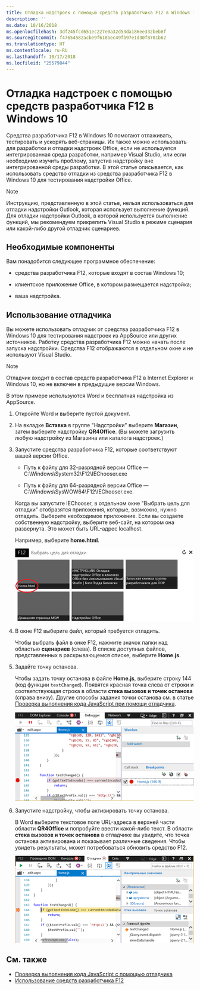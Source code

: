 ```yaml
---
title: Отладка надстроек с помощью средств разработчика F12 в Windows 10
description: ''
ms.date: 10/16/2018
ms.openlocfilehash: 3df245fcd651ec227e0a32d53da186ee332beb8f
ms.sourcegitcommit: f47654582acbe9f618bec49fb97e1d30f8701b62
ms.translationtype: HT
ms.contentlocale: ru-RU
ms.lasthandoff: 10/17/2018
ms.locfileid: "25579844"
---
```

# <a name="debug-add-ins-using-f12-developer-tools-on-windows-10"></a>Отладка надстроек с помощью средств разработчика F12 в Windows 10

Средства разработчика F12 в Windows 10 помогают отлаживать, тестировать и ускорять веб-страницы. Их также можно использовать для разработки и отладки надстроек Office, если не используется интегрированная среда разработки, например Visual Studio, или если необходимо изучить проблему, запустив надстройку вне интегрированной среды разработки.  В этой статье описывается, как использовать средство отладки из средства разработчика F12 в Windows 10 для тестирования надстройки Office.

> [!NOTE]
> Инструкцию, представленную в этой статье, нельзя использоваться для отладки надстройки Outlook, которая использует выполнение функций. Для отладки надстройки Outlook, в которой используется выполнение функций, мы рекомендуем прикрепить Visual Studio в режиме сценария или какой-либо другой отладчик сценариев.

## <a name="prerequisites"></a>Необходимые компоненты

Вам понадобится следующее программное обеспечение:

- средства разработчика F12, которые входят в состав Windows 10; 
    
- клиентское приложение Office, в котором размещается надстройка; 
    
- ваша надстройка. 

## <a name="using-the-debugger"></a>Использование отладчика

Вы можете использовать отладчик от средства разработчика F12 в Windows 10 для тестирования надстроек из AppSource или других источников. Работку средства разработчика F12 можно начать после запуска надстройки. Средства F12 отображаются в отдельном окне и не используют Visual Studio.

> [!NOTE]
> Отладчик входит в состав средств разработчика F12 в Internet Explorer и Windows 10, но не включен в предыдущие версии Windows. 

В этом примере используются Word и бесплатная надстройка из AppSource.

1. Откройте Word и выберите пустой документ. 
    
2. На вкладке **Вставка** в группе "Надстройки" выберите **Магазин**, затем выберите надстройку **QR4Office**. (Вы можете загрузить любую надстройку из Магазина или каталога надстроек.)
    
3. Запустите средства разработчика F12, которые соответствуют вашей версии Office.
    
   - Путь к файлу для 32-разрядной версии Office — C:\Windows\System32\F12\IEChooser.exe
    
   - Путь к файлу для 64-разрядной версии Office — C:\Windows\SysWOW64\F12\IEChooser.exe.
    
   Когда вы запустите IEChooser, в отдельном окне "Выбрать цель для отладки" отобразятся приложения, которые, возможно, нужно отладить. Выберите необходимое приложение. Если вы создаете собственную надстройку, выберите веб-сайт, на котором она развернута. Это может быть URL-адрес localhost. 
    
   Например, выберите **home.html**. 
    
   ![Экран IEChooser с указанием на выноску надстройки](../images/choose-target-to-debug.png)

4. В окне F12 выберите файл, который требуется отладить.
    
   Чтобы выбрать файл в онке F12, нажмите значок папки над областью **сценариев** (слева). В списке доступных файлов, представленных в раскрывающемся списке, выберите **Home.js**.
    
5. Задайте точку останова.
    
   Чтобы задать точку останова в файле **Home.js**, выберите строку 144 (код функции `textChanged`). Появятся красная точка слева от строки и соответствующая строка в области **стека вызовов и точек останова** (справа внизу). Другие способы задания точки останова см. в статье [Проверка выполнения кода JavaScript при помощи отладчика](https://docs.microsoft.com/previous-versions/windows/internet-explorer/ie-developer/samples/dn255007(v=vs.85)). 
    
   ![Отладчик с точкой останова в файле home.js](../images/debugger-home-js-02.png)

6. Запустите надстройку, чтобы активировать точку останова.
    
   В Word выберите текстовое поле URL-адреса в верхней части области **QR4Office** и попробуйте ввести какой-либо текст. В области **стека вызовов и точек останова** в отладчике вы увидите, что точка останова активирована и показывает различные сведения. Чтобы увидеть результаты, может потребоваться обновить средство F12.
    
   ![Отладчик с результатами из сработавшей точки останова](../images/debugger-home-js-01.png)


## <a name="see-also"></a>См. также

- [Проверка выполнения кода JavaScript с помощью отладчика](https://docs.microsoft.com/previous-versions/windows/internet-explorer/ie-developer/samples/dn255007(v=vs.85))
- [Использование средств разработчика F12](https://docs.microsoft.com/previous-versions/windows/internet-explorer/ie-developer/samples/bg182326(v=vs.85))
